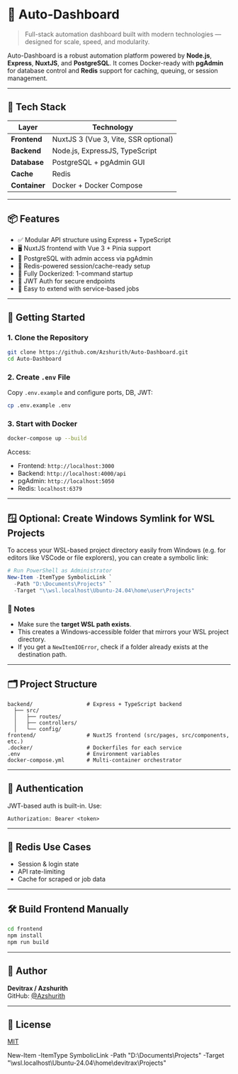# 🚀 Auto-Dashboard

> Full-stack automation dashboard built with modern technologies — designed for scale, speed, and modularity.

Auto-Dashboard is a robust automation platform powered by **Node.js**, **Express**, **NuxtJS**, and **PostgreSQL**. It comes Docker-ready with **pgAdmin** for database control and **Redis** support for caching, queuing, or session management.

---

## 🧰 Tech Stack

| Layer         | Technology                            |
|---------------|----------------------------------------|
| **Frontend**  | NuxtJS 3 (Vue 3, Vite, SSR optional)   |
| **Backend**   | Node.js, ExpressJS, TypeScript         |
| **Database**  | PostgreSQL + pgAdmin GUI               |
| **Cache**     | Redis                                  |
| **Container** | Docker + Docker Compose                |

---

## 📦 Features

- ✅ Modular API structure using Express + TypeScript
- 🖥️ NuxtJS frontend with Vue 3 + Pinia support
- 🐘 PostgreSQL with admin access via pgAdmin
- 🔁 Redis-powered session/cache-ready setup
- 🐳 Fully Dockerized: 1-command startup
- 🔐 JWT Auth for secure endpoints
- 🔌 Easy to extend with service-based jobs

---

## 🚀 Getting Started

### 1. Clone the Repository

```bash
git clone https://github.com/Azshurith/Auto-Dashboard.git
cd Auto-Dashboard
```

### 2. Create `.env` File

Copy `.env.example` and configure ports, DB, JWT:

```bash
cp .env.example .env
```

### 3. Start with Docker

```bash
docker-compose up --build
```

Access:
- Frontend: `http://localhost:3000`
- Backend: `http://localhost:4000/api`
- pgAdmin: `http://localhost:5050`
- Redis: `localhost:6379`

---

## 🪟 Optional: Create Windows Symlink for WSL Projects

To access your WSL-based project directory easily from Windows (e.g. for editors like VSCode or file explorers), you can create a symbolic link:

```powershell
# Run PowerShell as Administrator
New-Item -ItemType SymbolicLink `
  -Path "D:\Documents\Projects" `
  -Target "\\wsl.localhost\Ubuntu-24.04\home\user\Projects"
```

### 🔎 Notes
- Make sure the **target WSL path exists**.
- This creates a Windows-accessible folder that mirrors your WSL project directory.
- If you get a `NewItemIOError`, check if a folder already exists at the destination path.

---

## 🗂️ Project Structure

```
backend/                 # Express + TypeScript backend
  ├── src/
  │   ├── routes/
  │   ├── controllers/
  │   └── config/
frontend/                # NuxtJS frontend (src/pages, src/components, etc.)
.docker/                 # Dockerfiles for each service
.env                     # Environment variables
docker-compose.yml       # Multi-container orchestrator
```

---

## 🔐 Authentication

JWT-based auth is built-in. Use:

```http
Authorization: Bearer <token>
```

---

## 🧠 Redis Use Cases

- Session & login state
- API rate-limiting
- Cache for scraped or job data

---

## 🛠️ Build Frontend Manually

```bash
cd frontend
npm install
npm run build
```

---

## 👤 Author

**Devitrax / Azshurith**  
GitHub: [@Azshurith](https://github.com/Azshurith)

---

## 📄 License

[MIT](./LICENSE)


New-Item -ItemType SymbolicLink -Path "D:\Documents\Projects" -Target "\\wsl.localhost\Ubuntu-24.04\home\devitrax\Projects"